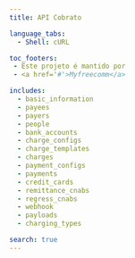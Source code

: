```yaml
---
title: API Cobrato

language_tabs:
  - Shell: cURL

toc_footers:
 - Este projeto é mantido por
 - <a href='#'>Myfreecomm</a>

includes:
  - basic_information
  - payees
  - payers
  - people
  - bank_accounts
  - charge_configs
  - charge_templates
  - charges
  - payment_configs
  - payments
  - credit_cards
  - remittance_cnabs
  - regress_cnabs
  - webhook
  - payloads
  - charging_types

search: true
---
```

